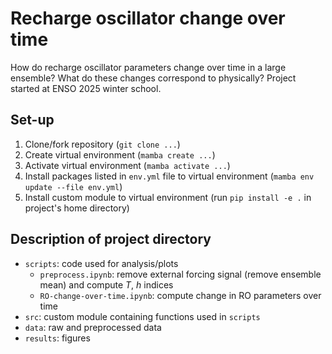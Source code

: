 # Recharge oscillator change over time
How do recharge oscillator parameters change over time in a large ensemble? What do these changes correspond to physically? Project started at ENSO 2025 winter school.

## Set-up
1. Clone/fork repository  (```git clone ...```)
2. Create virtual environment  (```mamba create ...```)
3. Activate virtual environment (```mamba activate ...```)
4. Install packages listed in ```env.yml``` file to virtual environment (```mamba env update --file env.yml```)
5. Install custom module to virtual environment (run ```pip install -e .``` in project's home directory)


## Description of project directory
- ```scripts```: code used for analysis/plots
  - ```preprocess.ipynb```: remove external forcing signal (remove ensemble mean) and compute $T$, $h$ indices
  - ```RO-change-over-time.ipynb```: compute change in RO parameters over time
- ```src```: custom module containing functions used in ```scripts```  
- ```data```: raw and preprocessed data  
- ```results```: figures  
